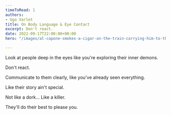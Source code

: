 ```yaml
---
timeToRead: 1
authors:
- Ugo Varlet
title: On Body Language & Eye Contact
excerpt: Don't react.
date: 2022-09-17T22:00:00+00:00
hero: "/images/al-capone-smokes-a-cigar-on-the-train-carrying-him-to-the-federal-penitentiary-in-atlanta-where-he-will-start-serving-an-eleven-year-sentence-1.jpg"

---
```

Look at people deep in the eyes like you're exploring their inner demons. 

Don't react. 

Communicate to them clearly, like you've already seen everything. 

Like their story ain't special.

Not like a dork... Like a killer.

They'll do their best to please you.